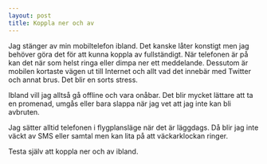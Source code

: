 ```yaml
---
layout: post
title: Koppla ner och av
---
```


Jag stänger av min mobiltelefon ibland. Det kanske låter konstigt men jag behöver göra det för att kunna koppla av fullständigt. När telefonen är på kan det när som helst ringa eller dimpa ner ett meddelande. Dessutom är mobilen kortaste vägen ut till Internet och allt vad det innebär med Twitter och annat brus. Det blir en sorts stress.

Ibland vill jag alltså gå offline och vara onåbar. Det blir mycket lättare att ta en promenad, umgås eller bara slappa när jag vet att jag inte kan bli avbruten.

Jag sätter alltid telefonen i flygplansläge när det är läggdags. Då blir jag inte väckt av SMS eller samtal men kan lita på att väckarklockan ringer.

Testa själv att koppla ner och av ibland.
